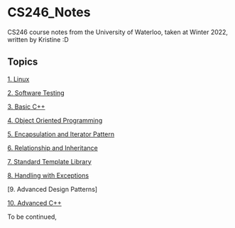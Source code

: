 # CS246_Notes
CS246 course notes from the University of Waterloo, taken at Winter 2022, written by Kristine :D

## Topics

[1.  Linux](https://github.com/kila097/CS246_Notes/blob/main/1.%20Linux.md)


[2.  Software Testing](https://github.com/kila097/CS246_Notes/blob/main/2.%20Software%20Testing.md)


[3. Basic C++](https://github.com/kila097/CS246_Notes/blob/main/3.%20Basic%20C%2B%2B.md)


[4. Object Oriented Programming](https://github.com/kila097/CS246_Notes/blob/main/4.%20Object%20Oriented%20Programing.md)


[5. Encapsulation and Iterator Pattern](https://github.com/kila097/CS246_Notes/blob/main/5.%20Encapsulation%20and%20Introduction%20to%20Design%20Patterns.md)


[6. Relationship and Inheritance](https://github.com/kila097/CS246_Notes/blob/main/6.%20Relationships%20and%20Inheritance.md)


[7. Standard Template Library](https://github.com/kila097/CS246_Notes/blob/main/7.%20The%20Standard%20Template%20Library.md)


[8. Handling with Exceptions](https://github.com/kila097/CS246_Notes/blob/main/8.%20Error%20Handling%20with%20Exceptions.md)


[9. Advanced Design Patterns]


[10. Advanced C++](https://github.com/kila097/CS246_Notes/blob/main/10.%20Advanced%20C%2B%2B.md)


To be continued,
